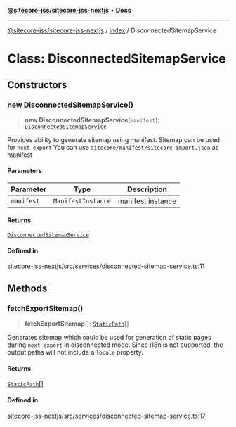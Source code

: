 [**@sitecore-jss/sitecore-jss-nextjs**](../../README.md) • **Docs**

***

[@sitecore-jss/sitecore-jss-nextjs](../../README.md) / [index](../README.md) / DisconnectedSitemapService

# Class: DisconnectedSitemapService

## Constructors

### new DisconnectedSitemapService()

> **new DisconnectedSitemapService**(`manifest`): [`DisconnectedSitemapService`](DisconnectedSitemapService.md)

Provides ability to generate sitemap using manifest.
Sitemap can be used for `next export`
You can use `sitecore/manifest/sitecore-import.json` as manifest

#### Parameters

| Parameter | Type | Description |
| ------ | ------ | ------ |
| `manifest` | `ManifestInstance` | manifest instance |

#### Returns

[`DisconnectedSitemapService`](DisconnectedSitemapService.md)

#### Defined in

[sitecore-jss-nextjs/src/services/disconnected-sitemap-service.ts:11](https://github.com/Sitecore/jss/blob/d160f1095278a16ea5872cd77afb8f20ec721b2a/packages/sitecore-jss-nextjs/src/services/disconnected-sitemap-service.ts#L11)

## Methods

### fetchExportSitemap()

> **fetchExportSitemap**(): [`StaticPath`](../type-aliases/StaticPath.md)[]

Generates sitemap which could be used for generation of static pages during `next export` in disconnected mode.
Since i18n is not supported, the output paths will not include a `locale` property.

#### Returns

[`StaticPath`](../type-aliases/StaticPath.md)[]

#### Defined in

[sitecore-jss-nextjs/src/services/disconnected-sitemap-service.ts:17](https://github.com/Sitecore/jss/blob/d160f1095278a16ea5872cd77afb8f20ec721b2a/packages/sitecore-jss-nextjs/src/services/disconnected-sitemap-service.ts#L17)
